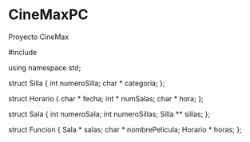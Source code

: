 # CineMaxPC
Proyecto CineMax

#include <iostream>

using namespace std;

struct Silla
{
    int numeroSilla;
    char * categoria;
};

struct Horario
{
    char * fecha;
    int * numSalas;
    char * hora;
};

struct Sala
{
    int numeroSala;
    int numeroSillas;
    Silla ** sillas;
};

struct Funcion
{
    Sala * salas;
    char * nombrePelicula;
    Horario * horas;
};
